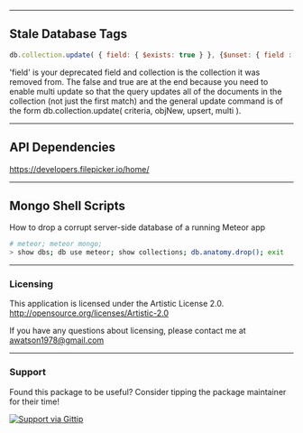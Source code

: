 ------------------------------------------------------------------------------
##  Stale Database Tags  

````js
db.collection.update( { field: { $exists: true } }, {$unset: { field : 1 } }, false, true)
````
'field' is your deprecated field and collection is the collection it was removed from.  The false and true are at the end because you need to enable multi update so that the query updates all of the documents in the collection (not just the first match) and the general update command is of the form db.collection.update( criteria, objNew, upsert, multi ).  


------------------------------------------------------------------------------
##  API Dependencies
https://developers.filepicker.io/home/



------------------------------------------------------------------------------
##  Mongo Shell Scripts

How to drop a corrupt server-side database of a running Meteor app
````sh
# meteor; meteor mongo;
> show dbs; db use meteor; show collections; db.anatomy.drop(); exit
````

------------------------
### Licensing

This application is licensed under the Artistic License 2.0.  
http://opensource.org/licenses/Artistic-2.0

If you have any questions about licensing, please contact me at awatson1978@gmail.com

------------------------
### Support
Found this package to be useful?  Consider tipping the package maintainer for their time!  

[![Support via Gittip](https://raw.github.com/gittip/www.gittip.com/master/www/assets/gittip.png)](https://www.gittip.com/awatson1978/)  

